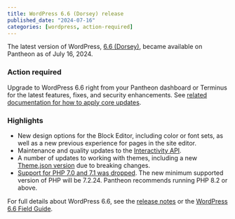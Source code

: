 ```yaml
---
title: WordPress 6.6 (Dorsey) release
published_date: "2024-07-16"
categories: [wordpress, action-required]
---
```


The latest version of WordPress, [6.6 (Dorsey)](https://wordpress.org/news/2024/07/dorsey/), became available on Pantheon as of July 16, 2024.

### Action required
Upgrade to WordPress 6.6 right from your Pantheon dashboard or Terminus for the latest features, fixes, and security enhancements. See [related documentation for how to apply core updates](/core-updates#apply-upstream-updates-via-the-site-dashboard).

### Highlights

* New design options for the Block Editor, including color or font sets, as well as a new previous experience for pages in the site editor.
* Maintenance and quality updates to the [Interactivity API](https://make.wordpress.org/core/2024/06/28/updates-to-the-interactivity-api-in-6-6/).
* A number of updates to working with themes, including a new [Theme.json version](https://make.wordpress.org/core/2024/06/19/theme-json-version-3/) due to breaking changes.
* [Support for PHP 7.0 and 7.1 was dropped](https://make.wordpress.org/core/2024/04/08/dropping-support-for-php-7-1/).  The new minimum supported version of PHP will be 7.2.24. Pantheon recommends running PHP 8.2 or above.

For full details about WordPress 6.6, see the [release notes](https://wordpress.org/documentation/wordpress-version/version-6-6/) or the [WordPress 6.6 Field Guide](https://make.wordpress.org/core/2024/06/25/wordpress-6-6-field-guide/).
